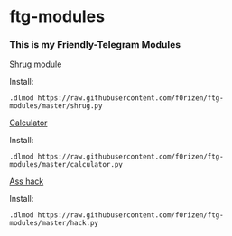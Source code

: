 # ftg-modules
### This is my Friendly-Telegram Modules

[Shrug module](https://github.com/f0rizen/ftg-modules/blob/master/shrug.py)

 Install:

 ```.dlmod https://raw.githubusercontent.com/f0rizen/ftg-modules/master/shrug.py```


[Calculator](https://github.com/f0rizen/ftg-modules/blob/master/calculator.py)

 Install:

 ```.dlmod https://raw.githubusercontent.com/f0rizen/ftg-modules/master/calculator.py```
 
 [Ass hack](https://github.com/f0rizen/ftg-modules/blob/master/hack.py)
 
 Install:
 
 ```.dlmod https://raw.githubusercontent.com/f0rizen/ftg-modules/master/hack.py```
